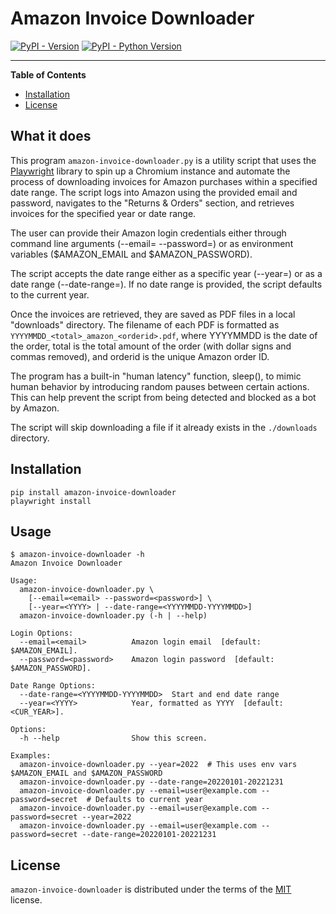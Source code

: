 # Amazon Invoice Downloader

[![PyPI - Version](https://img.shields.io/pypi/v/amazon-invoice-downloader.svg)](https://pypi.org/project/amazon-invoice-downloader)
[![PyPI - Python Version](https://img.shields.io/pypi/pyversions/amazon-invoice-downloader.svg)](https://pypi.org/project/amazon-invoice-downloader)

-----

**Table of Contents**

- [Installation](#installation)
- [License](#license)

## What it does


This program `amazon-invoice-downloader.py` is a utility script that uses the [Playwright](https://playwright.dev/) library to spin up a Chromium instance and automate the process of downloading invoices for Amazon purchases within a specified date range. The script logs into Amazon using the provided email and password, navigates to the "Returns & Orders" section, and retrieves invoices for the specified year or date range.

The user can provide their Amazon login credentials either through command line arguments (--email=<email> --password=<password>) or as environment variables ($AMAZON_EMAIL and $AMAZON_PASSWORD).

The script accepts the date range either as a specific year (--year=<YYYY>) or as a date range (--date-range=<YYYYMMDD-YYYYMMDD>). If no date range is provided, the script defaults to the current year.

Once the invoices are retrieved, they are saved as PDF files in a local "downloads" directory. The filename of each PDF is formatted as `YYYYMMDD_<total>_amazon_<orderid>.pdf`, where YYYYMMDD is the date of the order, total is the total amount of the order (with dollar signs and commas removed), and orderid is the unique Amazon order ID.

The program has a built-in "human latency" function, sleep(), to mimic human behavior by introducing random pauses between certain actions. This can help prevent the script from being detected and blocked as a bot by Amazon.

The script will skip downloading a file if it already exists in the `./downloads` directory.

## Installation

```console
pip install amazon-invoice-downloader
playwright install
```

## Usage

```console
$ amazon-invoice-downloader -h
Amazon Invoice Downloader

Usage:
  amazon-invoice-downloader.py \
    [--email=<email> --password=<password>] \
    [--year=<YYYY> | --date-range=<YYYYMMDD-YYYYMMDD>]
  amazon-invoice-downloader.py (-h | --help)

Login Options:
  --email=<email>          Amazon login email  [default: $AMAZON_EMAIL].
  --password=<password>    Amazon login password  [default: $AMAZON_PASSWORD].

Date Range Options:
  --date-range=<YYYYMMDD-YYYYMMDD>  Start and end date range
  --year=<YYYY>            Year, formatted as YYYY  [default: <CUR_YEAR>].

Options:
  -h --help                Show this screen.

Examples:
  amazon-invoice-downloader.py --year=2022  # This uses env vars $AMAZON_EMAIL and $AMAZON_PASSWORD
  amazon-invoice-downloader.py --date-range=20220101-20221231
  amazon-invoice-downloader.py --email=user@example.com --password=secret  # Defaults to current year
  amazon-invoice-downloader.py --email=user@example.com --password=secret --year=2022
  amazon-invoice-downloader.py --email=user@example.com --password=secret --date-range=20220101-20221231
```


## License

`amazon-invoice-downloader` is distributed under the terms of the [MIT](https://spdx.org/licenses/MIT.html) license.
